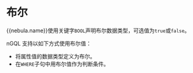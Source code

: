 # 布尔

{{nebula.name}}使用关键字`BOOL`声明布尔数据类型，可选值为`true`或`false`。

nGQL 支持以如下方式使用布尔值：

* 将属性值的数据类型定义为布尔。
* 在`WHERE`子句中用布尔值作为判断条件。

